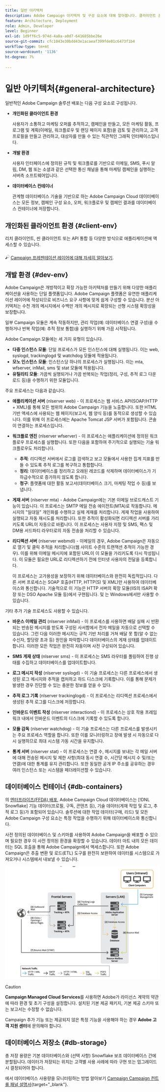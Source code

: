 ```yaml
---
title: 일반 아키텍처
description: Adobe Campaign 아키텍처 및 구성 요소에 대해 알아봅니다. 클라이언트 콘솔 및 환경을 개인 맞춤화하는 방법에 대해 자세히 알아보십시오.
feature: Architecture, Deployment
role: Admin, Developer
level: Beginner
exl-id: 1d9ff6c5-974d-4a8a-a0d7-641685bbe26e
source-git-commit: cfc1043e30bdd43e1acaeaf399fde01c6473f1b4
workflow-type: tm+mt
source-wordcount: '1136'
ht-degree: 7%

---
```


# 일반 아키텍처{#general-architecture}

일반적인 Adobe Campaign 솔루션 배포는 다음 구성 요소로 구성됩니다.

* **개인화된 클라이언트 환경**

  사용자가 소통하고 마케팅 오퍼를 추적하고, 캠페인을 만들고, 모든 마케팅 활동, 프로그램 및 계획(이메일, 워크플로우 및 랜딩 페이지 포함)을 검토 및 관리하고, 고객 프로필을 만들고 관리하고, 대상자를 만들 수 있는 직관적인 그래픽 인터페이스입니다.

* **개발 환경**

  사용자 인터페이스에 정의된 규칙 및 워크플로를 기반으로 이메일, SMS, 푸시 알림, DM, 웹 또는 소셜과 같은 선택한 통신 채널을 통해 마케팅 캠페인을 실행하는 서버측 소프트웨어입니다.

* **데이터베이스 컨테이너**

  관계형 데이터베이스 기술을 기반으로 하는 Adobe Campaign Cloud 데이터베이스는 모든 정보, 캠페인 구성 요소, 오퍼, 워크플로우 및 캠페인 결과를 데이터베이스 컨테이너에 저장합니다.

## 개인화된 클라이언트 환경 {#client-env}

리치 클라이언트, 씬 클라이언트 또는 API 통합 등 다양한 방식으로 애플리케이션에 액세스할 수 있습니다.

![](../assets/do-not-localize/glass.png) [Campaign 프레젠테이션 레이어에 대해 자세히 알아보기](../start/ac-components.md).

## 개발 환경 {#dev-env}

Adobe Campaign은 개방적이고 확장 가능한 아키텍처를 만들기 위해 다양한 애플리케이션을 사용하는 단일 플랫폼입니다. Adobe Campaign 플랫폼은 유연한 애플리케이션 레이어에 작성되므로 비즈니스 요구 사항에 맞게 쉽게 구성할 수 있습니다. 분산 아키텍처는 수천 개의 메시지에서 수백만 개의 메시지로 확장되는 선형 시스템 확장성을 보장합니다.

일부 Campaign 모듈은 계속 작동하지만, 관리 작업(예: 데이터베이스 연결 구성)을 수행하거나 반복 작업(예: 추적 정보 통합)을 실행하기 위해 가끔 시작됩니다.

Adobe Campaign 모듈에는 세 가지 유형이 있습니다.

* **다중 인스턴스 모듈**: 단일 프로세스가 모든 인스턴스에 대해 실행됩니다. 이는 web, syslogd, trackinglogd 및 watchdog 모듈에 적용됩니다.
* **모노 인스턴스 모듈**: 인스턴스당 하나의 프로세스가 실행됩니다. 이는 mta, wfserver, inMail, sms 및 stat 모듈에 적용됩니다.
* **유틸리티 모듈**: 가끔씩 실행되거나 가끔 반복되는 작업(정리, 구성, 추적 로그 다운로드 등)을 수행하기 위한 모듈입니다.

주요 프로세스는 다음과 같습니다.

* **애플리케이션 서버** (nlserver web) - 이 프로세스는 웹 서비스 API(SOAP/HTTP + XML)를 통해 모든 범위의 Adobe Campaign 기능을 노출합니다. 또한 HTML 기반 액세스에 사용되는 웹 페이지(보고서, 웹 양식 등)를 동적으로 생성할 수 있습니다. 이를 위해 이 프로세스에는 Apache Tomcat JSP 서버가 포함됩니다. 콘솔이 연결하는 프로세스입니다.

* **워크플로 엔진** (nlserver wfserver) - 이 프로세스는 애플리케이션에 정의된 워크플로우 프로세스를 실행합니다. 또한 다음을 포함하여 주기적으로 실행되는 기술 워크플로우도 처리합니다.

   * **추적**: 리디렉션 서버에서 로그를 검색하고 보고 모듈에서 사용한 집계 지표를 만들 수 있도록 추적 로그를 복구하고 통합합니다.
   * **정리**: 데이터베이스를 정리하고 오래된 레코드를 삭제하며 데이터베이스가 기하급수적으로 증가하지 않도록 합니다.
   * **청구**: 플랫폼에 대한 활동 보고서(데이터베이스 크기, 마케팅 작업 수 등)를 보냅니다.

* **게재 서버** (nlserver mta) - Adobe Campaign에는 기본 이메일 브로드캐스트 기능이 있습니다. 이 프로세스는 SMTP 메일 전송 에이전트(MTA)로 작동합니다. 메시지의 &quot;일대일&quot; 개인화를 수행하고 실제 게재를 처리합니다. 게재 작업을 사용하여 실행되고 자동 재시도를 처리합니다. 또한 추적이 활성화되면 리디렉션 서버를 가리키도록 URL이 자동으로 바뀝니다. 이 프로세스는 사용자 지정 및 SMS, 팩스 및 DM용 서드파티 라우터로의 자동 전송을 처리할 수 있습니다.

* **리디렉션 서버** (nlserver webmdl) - 이메일의 경우, Adobe Campaign은 자동으로 열기 및 클릭 추적을 처리합니다(웹 사이트 수준의 트랜잭션 추적이 가능한 경우). 이를 위해 이메일 메시지에 포함된 URL이 이 모듈을 가리키도록 다시 작성됩니다. 이 모듈은 필요한 URL로 리디렉션하기 전에 인터넷 사용자의 전달을 등록합니다.

  이 프로세스는 고가용성을 보장하기 위해 데이터베이스와 완전히 독립적입니다. 다른 서버 프로세스는 SOAP 호출(HTTP, HTTP(S) 및 XML)만 사용하여 데이터베이스와 통신합니다. 기술적으로 이 기능은 HTTP 서버의 확장 모듈(IIS의 ISAPI 확장 또는 DSO Apache 모듈 등)에서 구현됩니다. 및 는 Windows에서만 사용할 수 있습니다.

기타 추가 기술 프로세스도 사용할 수 있습니다.

* **바운스 이메일 관리** (nlserver inMail) - 이 프로세스를 사용하면 배달 실패 시 반환되는 반송된 메시지를 받도록 구성된 사서함에서 전자 메일을 자동으로 선택할 수 있습니다. 그런 다음 이러한 메시지는 규칙 기반 처리를 거쳐 배달 못 함(알 수 없는 수신자, 할당량 초과 등) 원인을 파악합니다 데이터베이스의 게재 상태를 업데이트합니다. 이러한 모든 작업은 완전히 자동이며 사전 구성되어 있습니다.

* **SMS 게재 상태** (nlserver sms) - 이 프로세스는 SMS 라우터를 폴링하여 진행 상태를 수집하고 데이터베이스를 업데이트합니다.

* **로그 메시지 작성** (nlserver syslogd) - 이 기술 프로세스는 다른 프로세스에서 생성된 로그 메시지와 추적을 캡처하고 하드 디스크에 기록합니다. 이를 통해 문제가 발생한 경우 진단할 수 있는 충분한 정보를 얻을 수 있다.

* **추적 로그 기록** (nlserver trackinglogd) - 이 프로세스는 리디렉션 프로세스에서 생성된 추적 로그를 디스크에 저장합니다.

* **인바운드 이벤트 작성** (nlserver interactiond) - 이 프로세스는 상호 작용 프레임워크 내에서 인바운드 이벤트의 디스크에 기록할 수 있도록 합니다.

* **모듈 감독** (nlserver watchdog) - 이 기술 프로세스는 다른 프로세스를 발생시키는 주요 프로세스 역할을 합니다. 또한 이를 모니터링하고 장애 발생 시 자동으로 다시 실행하므로 최대 시스템 가동 시간을 유지합니다.

* **통계 서버** (nlserver stat) - 이 프로세스는 연결 수, 메시지를 보내는 각 메일 서버에 대해 전송된 메시지 및 제한 사항(최대 동시 연결 수, 시간당 메시지 수 및/또는 연결)에 대한 통계를 유지 관리합니다. 또한 동일한 공개 IP 주소를 공유하는 경우 여러 인스턴스 또는 시스템을 페더레이션할 수 있습니다.


## 데이터베이스 컨테이너 {#db-containers}

의 [엔터프라이즈(FFDA) 배포](enterprise-deployment.md), Adobe Campaign Cloud 데이터베이스는 [!DNL Snowflake] 기능 데이터(프로필, 구독, 콘텐츠 등), 기술 데이터(게재 작업 및 로그, 추적 로그 등)가 포함되어 있습니다. 솔루션에 대한 작업 데이터(구매, 리드) 및 모든 Adobe Campaign 구성 요소는 특정 작업을 수행하기 위해 데이터베이스와 통신합니다.

사전 정의된 데이터베이스 및 스키마를 사용하여 Adobe Campaign을 배포할 수 있으며 필요한 경우 이 사전 정의된 환경을 확장할 수 있습니다. 데이터 마트 내의 모든 데이터는 SQL 호출을 통해 Adobe Campaign에서 액세스합니다. 또한 Adobe Campaign은 추출 변환 및 로드(ETL) 도구를 완전히 보완하여 데이터를 시스템으로 가져오거나 시스템에서 내보낼 수 있습니다.

![](assets/data-flow-diagram.png)


>[!CAUTION]
>
>**Campaign Managed Cloud Services**&#x200B;를 사용하면 Adobe가 라이선스 계약의 약관에 따라 환경 및 초기 구성을 설정합니다. 설치된 기본 제공 패키지, 기본 제공 스키마 또는 보고서는 수정할 수 없습니다.
>
>Campaign 추가 기능 또는 제공되지 않은 특정 기능을 사용해야 하는 경우 **Adobe 고객 지원 센터**&#x200B;에 문의해야 합니다.

## 데이터베이스 저장소 {#db-storage}

총 저장 용량은 기본 데이터베이스와 (선택 사항) Snowflake 보조 데이터베이스 간에 분할됩니다. 데이터가 저장되는 위치는 고객별 사용 사례에 따라 구현 또는 업그레이드 시 결정되어야 합니다.

에서 데이터베이스 사용량을 모니터링하는 방법 알아보기 [Campaign Campaign 컨트롤 패널 설명서](https://experienceleague.adobe.com/docs/control-panel/using/performance-monitoring/database-monitoring/database-monitoring.html){target="_blank"}.